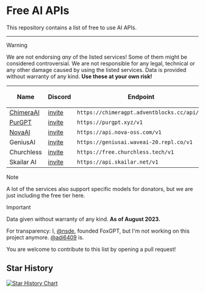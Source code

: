 # Free AI APIs

This repository contains a list of free to use AI APIs.

***
> [!WARNING]  
> We are not endorsing *any* of the listed services! Some of them might be considered controversial. We are not responsible for any legal, technical or any other damage caused by using the listed services. Data is provided without warranty of any kind. **Use these at your own risk!**

| Name                                            | Discord                                 | Endpoint                                | `gpt-4` | `gpt-4-32k` | Image Gen. | Transcriptions | Embeddings |
| ----------------------------------------------- | --------------------------------------- | --------------------------------------- | ------- | ----------- | ---------- | -------------- | ---------- |
| [ChimeraAI](https://adventblocks.cc)            | [invite](https://discord.gg/nYrwM7HHdA) | `https://chimeragpt.adventblocks.cc/api/v1` | ✅      | ✅         | ✅         | ✅            | ✅         |
| [PurGPT](https://purgpt.xyz)                    | [invite](https://discord.gg/PYs95Sym2a) | `https://purgpt.xyz/v1`                 | ❌      | ❌         | ✅         | ✅            | ✅         |
| [NovaAI](https://nova-oss.com)                  | [invite](https://discord.nova-oss.com)  | `https://api.nova-oss.com/v1`           | ✅      | ✅         | ❌         | ❌            | ❌         |
| GeniusAI                                        | [invite](https://discord.gg/nzpvqSDGAx) | `https://geniusai.waveai-20.repl.co/v1` | ✅      | ❌         | ❌         | ❌            | ❌         |
| Churchless                                      | [invite](https://discord.gg/vuheSY27gV) | `https://free.churchless.tech/v1`       | ❌      | ❌         | ❌         | ❌            | ❌         |
| Skailar AI                                      | [invite](https://discord.gg/Qk4QHvXS9z) | `https://api.skailar.net/v1`            | ❌      | ❌         | ❌         | ❌            | ❌         |


> [!NOTE]  
> A lot of the services also support specific models for donators, but we are just including the free tier here.

> [!IMPORTANT]  
> Data given without warranty of any kind. **As of August 2023.**

For transparency: I, [@nsde](https://github.com/nsde), founded FoxGPT, but I'm not working on this project anymore. [@adi6409](https://github.com/adi6409) is.

You are welcome to contribute to this list by opening a pull request!

## Star History

<a href="https://star-history.com/#NovaOSS/free-ai-apis&Date">
  <picture>
    <source media="(prefers-color-scheme: dark)" srcset="https://api.star-history.com/svg?repos=NovaOSS/free-ai-apis&type=Date&theme=dark" />
    <source media="(prefers-color-scheme: light)" srcset="https://api.star-history.com/svg?repos=NovaOSS/free-ai-apis&type=Date" />
    <img alt="Star History Chart" src="https://api.star-history.com/svg?repos=NovaOSS/free-ai-apis&type=Date" />
  </picture>
</a>
